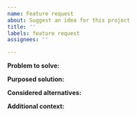 ```yaml
---
name: Feature request
about: Suggest an idea for this project
title: ''
labels: feature request
assignees: ''

---
```


**Problem to solve:**
<!--
A clear and concise description of what the problem is. Ex. I'm always frustrated when [...]
-->

**Purposed solution:**
<!--
A clear and concise description of what you want to happen.
-->

**Considered alternatives:**
<!--
A clear and concise description of any alternative solutions or features you've considered.
-->

**Additional context:**
<!--
Add any other context or screenshots about the feature request here.
-->

